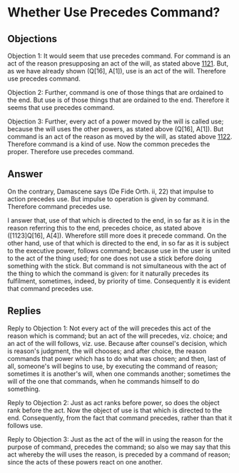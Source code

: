 # Whether Use Precedes Command?

## Objections

Objection 1: It would seem that use precedes command. For command is an act of the reason presupposing an act of the will, as stated above [1121](A[1]). But, as we have already shown (Q[16], A[1]), use is an act of the will. Therefore use precedes command.

Objection 2: Further, command is one of those things that are ordained to the end. But use is of those things that are ordained to the end. Therefore it seems that use precedes command.

Objection 3: Further, every act of a power moved by the will is called use; because the will uses the other powers, as stated above (Q[16], A[1]). But command is an act of the reason as moved by the will, as stated above [1122](A[1]). Therefore command is a kind of use. Now the common precedes the proper. Therefore use precedes command.

## Answer

On the contrary, Damascene says (De Fide Orth. ii, 22) that impulse to action precedes use. But impulse to operation is given by command. Therefore command precedes use.

I answer that, use of that which is directed to the end, in so far as it is in the reason referring this to the end, precedes choice, as stated above ([1123]Q[16], A[4]). Wherefore still more does it precede command. On the other hand, use of that which is directed to the end, in so far as it is subject to the executive power, follows command; because use in the user is united to the act of the thing used; for one does not use a stick before doing something with the stick. But command is not simultaneous with the act of the thing to which the command is given: for it naturally precedes its fulfilment, sometimes, indeed, by priority of time. Consequently it is evident that command precedes use.

## Replies

Reply to Objection 1: Not every act of the will precedes this act of the reason which is command; but an act of the will precedes, viz. choice; and an act of the will follows, viz. use. Because after counsel's decision, which is reason's judgment, the will chooses; and after choice, the reason commands that power which has to do what was chosen; and then, last of all, someone's will begins to use, by executing the command of reason; sometimes it is another's will, when one commands another; sometimes the will of the one that commands, when he commands himself to do something.

Reply to Objection 2: Just as act ranks before power, so does the object rank before the act. Now the object of use is that which is directed to the end. Consequently, from the fact that command precedes, rather than that it follows use.

Reply to Objection 3: Just as the act of the will in using the reason for the purpose of command, precedes the command; so also we may say that this act whereby the will uses the reason, is preceded by a command of reason; since the acts of these powers react on one another.